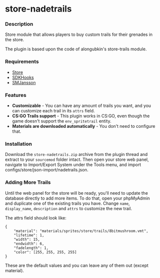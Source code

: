 store-nadetrails
============

### Description
Store module that allows players to buy custom trails for their grenades in the store.

The plugin is based upon the code of alongubkin's store-trails module.

### Requirements

* [Store](https://forums.alliedmods.net/showthread.php?t=207157)
* [SDKHooks](http://forums.alliedmods.net/showthread.php?t=106748) 
* [SMJansson](https://forums.alliedmods.net/showthread.php?t=184604)

### Features

* **Customizable** - You can have any amount of trails you want, and you can customize each trail in its `attrs` field.
* **CS:GO Trails support** - This plugin works in CS:GO, even though the game doesn't support the `env_spritetrail` entity.
* **Materials are downloaded automatically** - You don't need to configure that.

### Installation

Download the `store-nadetrails.zip` archive from the plugin thread and extract to your `sourcemod` folder intact. Then open your store web panel, navigate to Import/Export System under the Tools menu, and import configs/store/json-import/nadetrails.json.

### Adding More Trails

Until the web panel for the store will be ready, you'll need to update the database directly to add more items. To do that, open your phpMyAdmin and duplicate one of the existing trails you have. Change `name`, `display_name`, `description` and `attrs` to customize the new trail. 

The attrs field should look like:

    {
        "material": "materials/sprites/store/trails/8bitmushroom.vmt",
        "lifetime": 1,
        "width": 15,
        "endwidth": 6,
        "fadelength": 1,
        "color": [255, 255, 255, 255]
    }

These are the default values and you can leave any of them out (except material).
